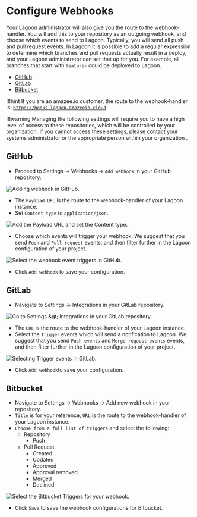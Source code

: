 # Configure Webhooks

Your Lagoon administrator will also give you the route to the webhook-handler. You will add this to your repository as an outgoing webhook, and choose which events to send to Lagoon. Typically, you will send all push and pull request events. In Lagoon it is possible to add a regular expression to determine which branches and pull requests actually result in a deploy, and your Lagoon administrator can set that up for you. For example, all branches that start with `feature-` could be deployed to Lagoon.

- [GitHub](#github)
- [GitLab](#gitlab)
- [Bitbucket](#bitbucket)

!!!hint
    If you are an amazee.io customer, the route to the webhook-handler is: [`https://hooks.lagoon.amazeeio.cloud`](https://hooks.lagoon.amazeeio.cloud).

!!!warning
    Managing the following settings will require you to have a high level of access to these repositories, which will be controlled by your organization. If you cannot access these settings, please contact your systems administrator or the appropriate person within your organization .

## GitHub

* Proceed to Settings -&gt; Webhooks -&gt; `Add webhook` in your GitHub repository.

![Adding webhook in GitHub.](/images/webhooks-2020-01-23-12-40-16.png)

* The `Payload URL` is the route to the webhook-handler of your Lagoon instance.
* Set `Content type` to `application/json`.

![Add the Payload URL and set the Content type.](/images/gh_webhook_1.png)

* Choose which events will trigger your webhook. We suggest that you send `Push` and `Pull request` events, and then filter further in the Lagoon configuration of your project.

![Select the webhook event triggers in GitHub.](/images/gh_webhook_2.png)

* Click `Add webhook` to save your configuration.

## GitLab

* Navigate to Settings -&gt; Integrations in your GitLab repository.

![Go to Settings &amp;gt; Integrations in your GitLab repository.](/images/gitlab-settings.png)

* The `URL` is the route to the webhook-handler of your Lagoon instance.
* Select the `Trigger` events which will send a notification to Lagoon. We suggest that you send `Push events` and `Merge request events` events, and then filter further in the Lagoon configuration of your project.

![Selecting Trigger events in GitLab.](/images/gitlab_webhook.png)

* Click `Add webhook`to save your configuration.

## Bitbucket

* Navigate to Settings -&gt; Webhooks -&gt; Add new webhook in your repository.
* `Title` is for your reference, `URL` is the route to the webhook-handler of your Lagoon instance.
* `Choose from a full list of triggers` and select the following:
  * Repository
    * Push
  * Pull Request
    * Created
    * Updated
    * Approved
    * Approval removed
    * Merged
    * Declined

![Select the Bitbucket Triggers for your webhook. ](/images/bb_webhook_1.png)

* Click `Save` to save the webhook configurations for Bitbucket.

